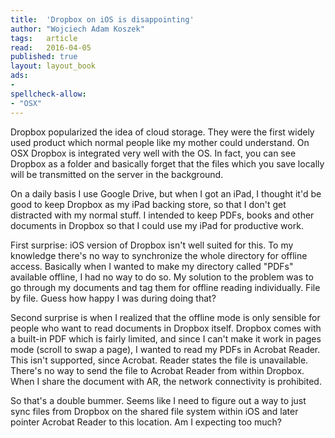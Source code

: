 ```yaml
---
title:	'Dropbox on iOS is disappointing'
author: "Wojciech Adam Koszek"
tags:	article
read:	2016-04-05
published: true
layout:	layout_book
ads:
- 
spellcheck-allow:
- "OSX"
---
```




Dropbox popularized the idea of cloud storage. They were the first
widely used product which normal people like my mother could understand.
On OSX Dropbox is integrated very well with the OS. In fact, you can see
Dropbox as a folder and basically forget that the files which you save
locally will be transmitted on the server in the background.

On a daily basis I use Google Drive, but when I got an iPad, I thought
it'd be good to keep Dropbox as my iPad backing store, so that I don't
get distracted with my normal stuff. I intended to keep PDFs, books and
other documents in Dropbox so that I could use my iPad for productive
work.

First surprise: iOS version of Dropbox isn't well suited for this. To my
knowledge there's no way to synchronize the whole directory for offline
access. Basically when I wanted to make my directory called "PDFs"
available offline, I had no way to do so. My solution to the problem was
to go through my documents and tag them for offline reading
individually. File by file. Guess how happy I was during doing that?

Second surprise is when I realized that the offline mode is only
sensible for people who want to read documents in Dropbox itself.
Dropbox comes with a built-in PDF which is fairly limited, and since I
can't make it work in pages mode (scroll to swap a page), I wanted to
read my PDFs in Acrobat Reader. This isn't supported, since Acrobat.
Reader states the file is unavailable. There's no way to send the file
to Acrobat Reader from within Dropbox. When I share the document with
AR, the network connectivity is prohibited.

So that's a double bummer. Seems like I need to figure out a way to just
sync files from Dropbox on the shared file system within iOS and later
pointer Acrobat Reader to this location. Am I expecting too much?
